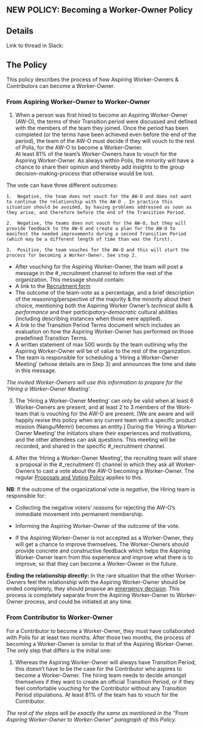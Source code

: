 

## NEW POLICY: Becoming a Worker-Owner Policy

## Details

Link to thread in Slack:

## The Policy

This policy describes the process of how Aspiring Worker-Owners & Contributors can become a Worker-Owner.

### From Aspiring Worker-Owner to Worker-Owner

1.  When a person was first hired to become an Aspiring Worker-Owner (AW-O), the terms of their Transition period were discussed and defined with the members of the team they joined. Once the period has been completed (or the terms have been achieved even before the end of the period), the team of the AW-O must decide if they will vouch to the rest of Polis, for the AW-O to become a Worker-Owner.  
    At least 81% of the team’s Worker-Owners have to vouch for the Aspiring Worker-Owner. As always within Polis, the minority will have a chance to share their opinion and thereby add insights to the group decision-making-process that otherwise would be lost.  

The vote can have three different outcomes:
    
	1.  Negative, the team does not vouch for the AW-O and does not want to continue the relationship with the AW-O . In practice this situation should be avoided, by having problems addressed as soon as they arise, and therefore before the end of the Transition Period.
    
	2.  Negative, the teams does not vouch for the AW-O, but they will provide feedback to the AW-O and create a plan for the AW-O to manifest the needed improvements during a second Transition Period (which may be a different length of time than was the first).
    
	3.  Positive, the team vouches for the AW-O and this will start the process for becoming a Worker-Owner. See step 2.  
      
      
    

 -  After vouching for the Aspiring Worker-Owner, the team will post a message in the #_recruitment channel to inform the rest of the organization. This message should contain:
 - A link to the [Recruitment form](https://docs.google.com/document/d/1mtOxllsFE_SgXmHcEx6EoBNVYebCbB2WmnJsBj-EBSs/edit#)
 - The outcome of the team-vote as a percentage, and a brief description of the reasoning/perspective of the majority & the minority about their choice, mentioning both the Aspiring Worker Owner’s *technical skills* & *performance* and their p*articipatory-democratic* cultural abilities (including describing instances when those were applied).
 - A link to the Transition Period Terms document which includes an evaluation on how the Aspiring Worker-Owner has performed on those predefined Transition Terms.
 -  A written statement of max 500 words by the team outlining why the Aspiring Worker-Owner will be of value to the rest of the organization.
 - The team is responsible for scheduling a ‘Hiring a Worker-Owner Meeting’ (whose details are in Step 3) and announces the time and date in this message.       
    
            
    
          
      
 *The invited Worker-Owners will use this information to prepare for the ‘Hiring a Worker-Owner Meeting’.*  

  

3.  The ‘Hiring a Worker-Owner Meeting’ can only be valid when at least 6 Worker-Owners are present, and at least 2 to 3 members of the Work-team that is vouching for the AW-O are present. [We are aware and will happily revise this policy when any current team with a specific product mission (Nangu/Memri) becomes an entity.] 
During the ‘Hiring a Worker-Owner Meeting’ the initiators share their experiences and motivations, and the other attendees can ask questions. This meeting will be recorded, and shared in the specific #_recruitment channel.   
      
    
4.  After the ‘Hiring a Worker-Owner Meeting’, the recruiting team will share a proposal in the #_recruitment (!) channel in which they ask all Worker-Owners to cast a vote about the AW-O becoming a Worker-Owner. The regular [Proposals and Voting Policy](https://github.com/Acro-polis/constitution/blob/master/Proposals-and-Voting-Policy.md) applies to this.  
      
    

**NB**: If the outcome of the organizational vote is *negative*, the Hiring team is responsible for:

-   Collecting the negative voters’ *reasons* for rejecting the AW-O’s immediate movement into permanent membership.
    
-   Informing the Aspiring Worker-Owner of the outcome of the vote.
    
-   If the Aspiring Worker-Owner is not accepted as a Worker-Owner, they will get a chance to improve themselves. The Worker-Owners should provide concrete and constructive feedback which helps the Aspiring Worker-Owner learn from this experience and improve what there is to improve, so that they can become a Worker-Owner in the future.  
      
    

**Ending the relationship directly:** In the rare situation that the other Worker-Owners feel the relationship with the Aspiring Worker-Owner should be ended completely, they should propose an [emergency decision](https://docs.google.com/document/d/1t8nkLf2HtH8zKmHlLm2V8BdNcYC5-FswcjMUxTQ_LxU/edit#). This process is completely separate from the Aspiring Worker-Owner to Worker-Owner process, and could be initiated at any time.

  

### From Contributor to Worker-Owner

For a Contributor to become a Worker-Owner, they must have collaborated with Polis for at least two months. After those two months, the process of becoming a Worker-Owner is similar to that of the Aspiring Worker-Owner. The only step that differs is the initial one: 

1.  Whereas the Aspiring Worker-Owner will always have Transition Period, this doesn’t have to be the case for the Contributor who aspires to become a Worker-Owner. The hiring team needs to decide amongst themselves if they want to create an official Transition Period, or if they feel comfortable vouching for the Contributor without any Transition Period stipulations. At least 81% of the team has to vouch for the Contributor.
   
*The rest of the steps will be exactly the same as mentioned in the "From Aspiring Worker-Owner to Worker-Owner" paragraph of this Policy.*
